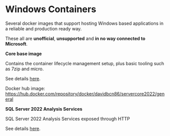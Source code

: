 # Windows Containers

Several docker images that support hosting Windows based applications in a reliable and production ready way.

These all are **unofficial**, **unsupported** and **in no way connected to Microsoft**.

**Core base image**

Contains the container lifecycle management setup, plus basic tooling such as 7zip and micro.

See details [here](servercore2022/readme.md).

Docker hub image: https://hub.docker.com/repository/docker/davidbcn86/servercore2022/general

**SQL Server 2022 Analysis Services**

SQL Server 2022 Analysis Services exposed through HTTP

See details [here](sqlserver2022as/readme.md).
